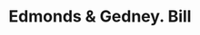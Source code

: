 ---
doi: 10.7916/D8K08GC2
date_other: '1880'
date_other_textual: '1880'
form: printed ephemera
genre:
- Invoices
name:
- Edmonds & Gedney
object_in_context_url: https://biggert.cul.columbia.edu/items/view/ave_biggert_00982
subject_hierarchical_geographic:
- New York, New York, United States
subject_name:
- Edmonds & Gedney
title: Edmonds & Gedney. Bill
sort_title: Edmonds & Gedney. Bill
call_number: ave_biggert_00982
coordinates:
- 40.71277777777778,-74.00583333333333
pid: ave_biggert_00982
identifiers: ave_biggert_00982
thumbnail: https://derivativo-2.library.columbia.edu/iiif/2/ldpd:344279/full/!256,256/0/native.jpg
permalink: "/biggert/ave_biggert_00982/"
layout: iiif-image-page
---
